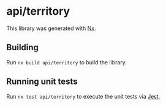 # api/territory

This library was generated with [Nx](https://nx.dev).

## Building

Run `nx build api/territory` to build the library.

## Running unit tests

Run `nx test api/territory` to execute the unit tests via [Jest](https://jestjs.io).
